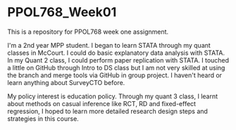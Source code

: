 # PPOL768_Week01
This is a repository for PPOL768 week one assignment.

I'm a 2nd year MPP student. I began to learn STATA through my quant classes in McCourt. I could do basic explanatory data analysis with STATA. In my Quant 2 class, I could perform paper replication with STATA. I touched a little on GitHub through Intro to DS class but I am not very skilled at using the branch and merge tools via GitHub in group project. I haven't heard or learn anything about SurveyCTO before.

My policy interest is education policy. Through my quant 3 class, I learnt about methods on casual inference like RCT, RD and fixed-effect regression, I hoped to learn more detailed research design steps and strategies in this course. 
